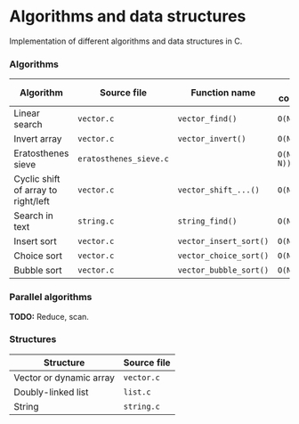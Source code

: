 # Algorithms and data structures

Implementation of different algorithms and data structures in C.

### Algorithms

| Algorithm | Source file | Function name | Time complexity |
| --------- | ----------- | ------------- | --------------- |
| Linear search | `vector.c` | `vector_find()` | ``O(N)`` |
| Invert array | `vector.c` | `vector_invert()` | ``O(N)`` |
| Eratosthenes sieve | `eratosthenes_sieve.c` |   | ``O(N*log(log N))`` |
| Cyclic shift of array to right/left | `vector.c` | `vector_shift_...()` | ``O(N)`` |
| Search in text | `string.c` | `string_find()` | ``O(N*I)`` |
| Insert sort | `vector.c` | `vector_insert_sort()` | ``O(N^2)`` |
| Choice sort | `vector.c` | `vector_choice_sort()` | ``O(N^2)`` |
| Bubble sort | `vector.c` | `vector_bubble_sort()` | ``O(N^2)`` |

### Parallel algorithms

**TODO:** Reduce, scan.

### Structures

| Structure | Source file |
| --------- | ----------- |
| Vector or dynamic array | `vector.c` |
| Doubly-linked list | `list.c` |
| String | `string.c` |
